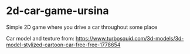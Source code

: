 # 2d-car-game-ursina
Simple 2D game where you drive a car throughout some place

Car model and texture from: https://www.turbosquid.com/3d-models/3d-model-stylized-cartoon-car-free-free-1778654
